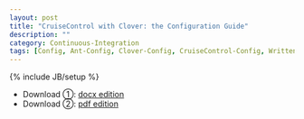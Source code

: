 ```yaml
---
layout: post
title: "CruiseControl with Clover: the Configuration Guide"
description: ""
category: Continuous-Integration
tags: [Config, Ant-Config, Clover-Config, CruiseControl-Config, WrittenByMe]
---
```

{% include JB/setup %}

* Download ①: [docx edition](https://wxfjyw.bn1302.livefilestore.com/y2msHQFqnQkWzqJLAouqHJGZDPVQy1YoT2Z4DrIqJdDsYFyjeOMELjiZeivg_Lu29AVg_uigKwvade3FvRC_owMpK2UFXAKF6ZcSa050jQ0UoE/CruiseControl_with_Clover_the_Configuration_Guide_v0.1.docx?download&psid=1)  
* Download ②: [pdf edition](https://wxdrhw.bn1303.livefilestore.com/y2mZ3D4dM2Zkfavdjo0q_dlN3vDo3PD3KNsO9tf9N5OUe6XTfNKZrLAduzjI2ETF6m-_TI3TTOg5sYxuwDG4gn3N14JAvWSYURNcJwBu186840/CruiseControl_with_Clover_the_Configuration_Guide_v0.1.pdf?download&psid=1)